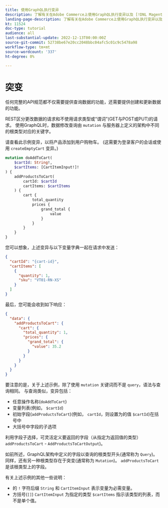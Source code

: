 ```yaml
---
title: 使用GraphQL执行变异
description: 了解有关在Adobe Commerce上使用GraphQL执行变异以及 [!DNL Magento Open Source]. 使用POST调用执行首个变异。
landing-page-description: 了解有关在Adobe Commerce上使用GraphQL执行变异以及 [!DNL Magento Open Source]. 使用POST调用执行首个变异。
kt: 11524
doc-type: tutorial
audience: all
last-substantial-update: 2022-12-13T00:00:00Z
source-git-commit: 52738be67e20cc2048bbc04afc5c01c9c5478a98
workflow-type: tm+mt
source-wordcount: '337'
ht-degree: 0%

---
```


# 突变

任何完整的API规范都不仅需要提供查询数据的功能，还需要提供创建和更新数据的功能。

REST区分更改数据的请求和不使用请求类型或“谓词”(GET与POST或PUT)的请求。
使用GraphQL时，数据修改查询由 `mutation` 与服务器上定义的架构中不同的根类型对应的关键字。

请查看此示例变异，以将产品添加到用户购物车。 (这需要为登录客户的会话或使用 `createEmptyCart` 变异。)

```graphql
mutation doAddToCart(
    $cartId: String!,
    $cartItems: [CartItemInput!]!
) {
    addProductsToCart(
        cartId: $cartId
        cartItems: $cartItems
    ) {
        cart {
            total_quantity
            prices {
                grand_total {
                    value
                }
            }
        }
    }
}
```

您可以想象，上述变异与以下变量字典一起在请求中发送：

```json
{
  "cartId": "{cart-id}",
  "cartItems": [
    {
      "quantity": 1,
      "sku": "VT01-RN-XS"
    }
  ]
}
```

最后，您可能会收到如下响应：

```json
{
  "data": {
    "addProductsToCart": {
      "cart": {
        "total_quantity": 1,
        "prices": {
          "grand_total": {
            "value": 35.2
          }
        }
      }
    }
  }
}
```

要注意的是，关于上述示例，除了使用 `mutation` 关键词而不是 `query`，语法与查询相同。 与查询类似，变异包括：

* 任意操作名称(`doAddToCart`)
* 变量列表(例如， `$cartId`)
* 初始字段(`addProductsToCart`)(例如， `cartId`，则设置为的值 `$cartId`)在括号中
* 大括号中字段的子选项

利用字段子选择，可灵活定义要返回的字段（从指定为返回值的类型） `addProductsToCart` - `AddProductsToCartOutput`)。

如前所述，GraphQL架构中定义的字段以查询的根类型开头(通常称为 `Query`)。 同样，还有另一种根类型存在于突变(通常称为 `Mutation`)。 `addProductsToCart` 是该根类型上的字段。

有关上述示例的其他一些说明：

* 的 `!` 字符后缀 `String` 和 `CartItemInput` 表示变量为必需变量。
* 方括号(`[]`) `CartItemInput` 为指定的类型 `$cartItems` 指示该类型的列表，而不是单个值。
